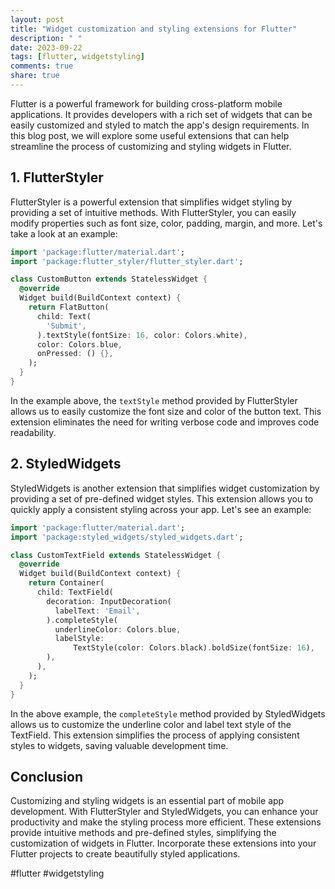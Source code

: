 ```yaml
---
layout: post
title: "Widget customization and styling extensions for Flutter"
description: " "
date: 2023-09-22
tags: [flutter, widgetstyling]
comments: true
share: true
---
```


Flutter is a powerful framework for building cross-platform mobile applications. It provides developers with a rich set of widgets that can be easily customized and styled to match the app's design requirements. In this blog post, we will explore some useful extensions that can help streamline the process of customizing and styling widgets in Flutter.

## 1. FlutterStyler

FlutterStyler is a powerful extension that simplifies widget styling by providing a set of intuitive methods. With FlutterStyler, you can easily modify properties such as font size, color, padding, margin, and more. Let's take a look at an example:

```dart
import 'package:flutter/material.dart';
import 'package:flutter_styler/flutter_styler.dart';

class CustomButton extends StatelessWidget {
  @override
  Widget build(BuildContext context) {
    return FlatButton(
      child: Text(
        'Submit',
      ).textStyle(fontSize: 16, color: Colors.white),
      color: Colors.blue,
      onPressed: () {},
    );
  }
}
```

In the example above, the `textStyle` method provided by FlutterStyler allows us to easily customize the font size and color of the button text. This extension eliminates the need for writing verbose code and improves code readability.

## 2. StyledWidgets

StyledWidgets is another extension that simplifies widget customization by providing a set of pre-defined widget styles. This extension allows you to quickly apply a consistent styling across your app. Let's see an example:

```dart
import 'package:flutter/material.dart';
import 'package:styled_widgets/styled_widgets.dart';

class CustomTextField extends StatelessWidget {
  @override
  Widget build(BuildContext context) {
    return Container(
      child: TextField(
        decoration: InputDecoration(
          labelText: 'Email',
        ).completeStyle(
          underlineColor: Colors.blue,
          labelStyle:
              TextStyle(color: Colors.black).boldSize(fontSize: 16),
        ),
      ),
    );
  }
}
```

In the above example, the `completeStyle` method provided by StyledWidgets allows us to customize the underline color and label text style of the TextField. This extension simplifies the process of applying consistent styles to widgets, saving valuable development time.

## Conclusion

Customizing and styling widgets is an essential part of mobile app development. With FlutterStyler and StyledWidgets, you can enhance your productivity and make the styling process more efficient. These extensions provide intuitive methods and pre-defined styles, simplifying the customization of widgets in Flutter. Incorporate these extensions into your Flutter projects to create beautifully styled applications.

#flutter #widgetstyling